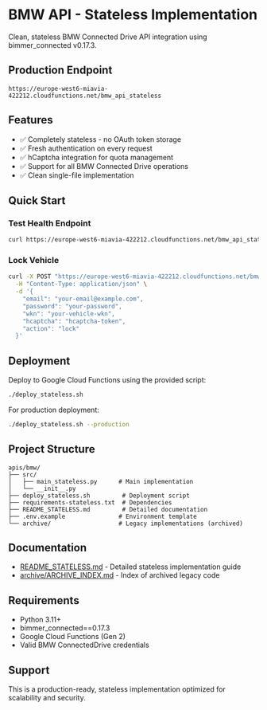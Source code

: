 # BMW API - Stateless Implementation

Clean, stateless BMW Connected Drive API integration using bimmer_connected v0.17.3.

## Production Endpoint

```
https://europe-west6-miavia-422212.cloudfunctions.net/bmw_api_stateless
```

## Features

- ✅ Completely stateless - no OAuth token storage
- ✅ Fresh authentication on every request
- ✅ hCaptcha integration for quota management
- ✅ Support for all BMW Connected Drive operations
- ✅ Clean single-file implementation

## Quick Start

### Test Health Endpoint
```bash
curl https://europe-west6-miavia-422212.cloudfunctions.net/bmw_api_stateless/health
```

### Lock Vehicle
```bash
curl -X POST "https://europe-west6-miavia-422212.cloudfunctions.net/bmw_api_stateless" \
  -H "Content-Type: application/json" \
  -d '{
    "email": "your-email@example.com",
    "password": "your-password",
    "wkn": "your-vehicle-wkn",
    "hcaptcha": "hcaptcha-token",
    "action": "lock"
  }'
```

## Deployment

Deploy to Google Cloud Functions using the provided script:

```bash
./deploy_stateless.sh
```

For production deployment:
```bash
./deploy_stateless.sh --production
```

## Project Structure

```
apis/bmw/
├── src/
│   ├── main_stateless.py      # Main implementation
│   └── __init__.py
├── deploy_stateless.sh         # Deployment script
├── requirements-stateless.txt  # Dependencies
├── README_STATELESS.md         # Detailed documentation
├── .env.example               # Environment template
└── archive/                   # Legacy implementations (archived)
```

## Documentation

- [README_STATELESS.md](README_STATELESS.md) - Detailed stateless implementation guide
- [archive/ARCHIVE_INDEX.md](archive/ARCHIVE_INDEX.md) - Index of archived legacy code

## Requirements

- Python 3.11+
- bimmer_connected==0.17.3
- Google Cloud Functions (Gen 2)
- Valid BMW ConnectedDrive credentials

## Support

This is a production-ready, stateless implementation optimized for scalability and security.